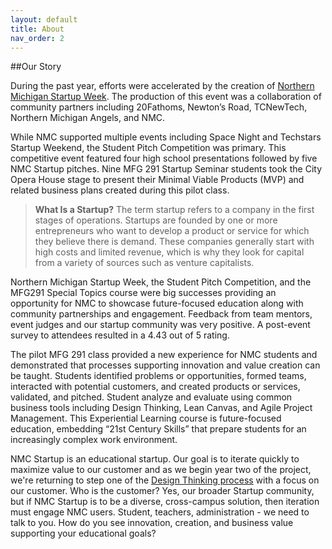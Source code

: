 ```yaml
---
layout: default
title: About
nav_order: 2
---
```



##Our Story

During the past year, efforts were accelerated by the creation of [Northern Michigan Startup Week](assets/sp22/NMSW_follow-up_article.pdf). The production of this event was a collaboration of community partners including 20Fathoms, Newton’s Road, TCNewTech, Northern Michigan Angels, and NMC.  

While NMC supported multiple events including Space Night and Techstars Startup Weekend, the Student Pitch Competition was primary. This competitive event featured four high school presentations followed by five NMC Startup pitches. Nine MFG 291 Startup Seminar students took the City Opera House stage to present their Minimal Viable Products (MVP) and related business plans created during this pilot class.

> **What Is a Startup?** 
>The term startup refers to a company in the first stages of operations. Startups
are founded by one or more entrepreneurs who want to develop a product or service
for which they believe there is demand. These companies generally start with high
costs and limited revenue, which is why they look for capital from a variety of
sources such as venture capitalists. 

Northern Michigan Startup Week, the Student Pitch Competition, and the MFG291 Special Topics course were big successes providing an opportunity for NMC to showcase future-focused education along with 
community partnerships and engagement. Feedback from team mentors, event judges and our startup community was very positive. A post-event survey to attendees resulted in a 4.43 out of 5 rating.

The pilot MFG 291 class provided a new experience for NMC students and demonstrated that processes supporting innovation and value creation can be taught. Students identified problems or opportunities, formed teams, interacted with potential customers, and created products or services, validated, and pitched. Student analyze and evaluate using common business tools including Design Thinking, Lean Canvas, and Agile Project Management. This Experiential Learning course is future-focused education, embedding “21st Century Skills” that prepare students for an increasingly complex work environment. 

NMC Startup is an educational startup. Our goal is to iterate quickly to maximize value to our customer and as we begin year two of the project, we're returning to step one of the [Design Thinking process](https://careerfoundry.com/en/blog/ux-design/design-thinking-process/) with a focus on our customer. Who is the customer? Yes, our broader Startup community, but if NMC Startup is to be a diverse, cross-campus solution, then iteration must engage NMC users. Student, teachers, administration - we need to talk to you. How do you see innovation, creation, and business value supporting your educational goals?  


